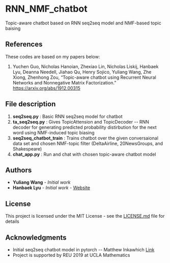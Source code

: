 # RNN_NMF_chatbot
Topic-aware chatbot based on RNN seq2seq model and NMF-based topic baising

## References

These codes are based on my papers below: 
  1. Yuchen Guo, Nicholas Hanoian, Zhexiao Lin, Nicholas Liskij, Hanbaek Lyu, Deanna Needell, Jiahao Qu, Henry Sojico, Yuliang Wang, Zhe Xiong, Zhenhong Zou, 
     “Topic-aware chatbot using Recurrent Neural Networks and Nonnegative Matrix Factorization.” 
     https://arxiv.org/abs/1912.00315

## File description 

  1. **seq2seq.py** : Basic RNN seq2seq model for chatbot  
  2. **ta_seq2seq.py** : Gives TopicAttension and TopicDecoder -- RNN decoder for generating predicted probability distirbution for the next word using NMF-induced topic biasing
  3. **seq2seq_chatbot_train** : Trains chatbot over the given conversaional data set and chosen NMF-topic filter (DeltaAirline, 20NewsGroups, and Shakespeare)
  4. **chat_app.py** : Run and chat with chosen topic-aware chatbot model
  
## Authors

* **Yuliang Wang** - *Initial work* 
* **Hanbaek Lyu** - *Initial work* - [Website](https://hanbaeklyu.com)

## License

This project is licensed under the MIT License - see the [LICENSE.md](LICENSE.md) file for details

## Acknowledgments

* Initial seq2seq chatbot model in pytorch -- Matthew Inkawhich [Link](https://pytorch.org/tutorials/beginner/chatbot_tutorial.html)
* Project is supported by REU 2019 at UCLA Mathematics
